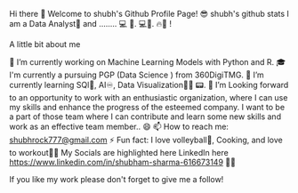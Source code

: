 
Hi there 👋
Welcome to shubh's Github Profile Page! 😎
shubh's github stats
I am a Data Analyst🦠 and ........ 💻 🧐.
💻💯.
🔥🎤 !

A little bit about me

🔭 I’m currently working on Machine Learning Models with Python and R.
🎓 I'm currently a pursuing PGP (Data Science ) from  360DigiTMG.
🌱 I’m currently learning SQl🤖, AI♾, Data Visualization👨‍💻 📟.
🤔 I’m Looking forward to an opportunity to work with an enthusiastic organization, 
    where I can use my skills and enhance the progress of the esteemed company.
    I want to be a part of those team where I can contribute and learn some new skills and work as an effective team member..
😄 
📫 How to reach me: shubhrock777@gmail.com
⚡ Fun fact: I love volleyball🏀, Cooking, 
    and love to workout🏃‍♂️
My Socials are highlighted here
LinkedIn here https://www.linkedin.com/in/shubham-sharma-616673149 🕴🏼

If you like my work please don't forget to give me a follow!

